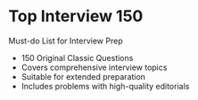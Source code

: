 # Top Interview 150

Must-do List for Interview Prep

* 150 Original Classic Questions
* Covers comprehensive interview topics
* Suitable for extended preparation  
* Includes problems with high-quality editorials  
